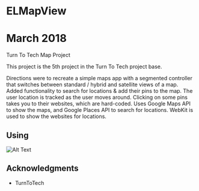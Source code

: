# ELMapView
# March 2018
Turn To Tech Map Project

This project is the 5th project in the Turn To Tech project base.

Directions were to recreate a simple maps app with a segmented controller that switches between standard / hybrid
and satellite views of a map. Added functionality to search for locations & add their pins to the map.
The user location is tracked as the user moves around. Clicking on some pins takes you to their 
websites, which are hard-coded. Uses Google Maps API to show the maps, and Google Places API to search for locations. WebKit is used to show the websites for locations.

## Using

![Alt Text](https://github.com/EduardLev/ELMapView/raw/master/ELMapViewTTT.gif)

## Acknowledgments

* TurnToTech

